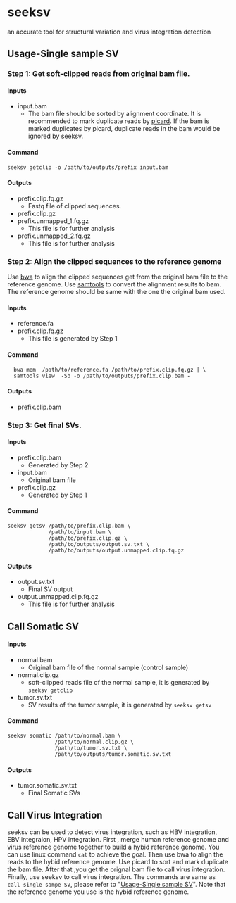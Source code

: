 # seeksv
an accurate tool for structural variation and virus integration detection

## Usage-Single sample SV
### Step 1: Get soft-clipped reads from original bam file. 
#### Inputs
- input.bam
  - The bam file should be sorted by alignment coordinate. It is recommended to mark duplicate reads by [picard](https://broadinstitute.github.io/picard/index.html). If the bam is marked duplicates by picard, duplicate reads in the bam would be ignored by seeksv.
#### Command
```
seeksv getclip -o /path/to/outputs/prefix input.bam
```
#### Outputs
- prefix.clip.fq.gz
  - Fastq file of clipped sequences.
- prefix.clip.gz
- prefix.unmapped_1.fq.gz
  - This file is for further analysis
- prefix.unmapped_2.fq.gz
  - This file is for further analysis

### Step 2: Align the clipped sequences to the reference genome
Use [bwa](http://bio-bwa.sourceforge.net/) to align the clipped sequences get from the original bam file to the reference genome. Use [samtools](http://samtools.sourceforge.net/) to convert the alignment results to bam. The reference genome should be same with the one the original bam used. 
#### Inputs
- reference.fa
- prefix.clip.fq.gz
  - This file is generated by Step 1
#### Command
```
  bwa mem  /path/to/reference.fa /path/to/prefix.clip.fq.gz | \
  samtools view  -Sb -o /path/to/outputs/prefix.clip.bam -
```
#### Outputs
- prefix.clip.bam

### Step 3: Get final SVs.
#### Inputs
- prefix.clip.bam
  - Generated by Step 2
- input.bam
  - Original bam file
- prefix.clip.gz
  - Generated by Step 1

#### Command
```
seeksv getsv /path/to/prefix.clip.bam \
             /path/to/input.bam \
             /path/to/prefix.clip.gz \
             /path/to/outputs/output.sv.txt \
             /path/to/outputs/output.unmapped.clip.fq.gz
```
#### Outputs
- output.sv.txt
  - Final SV output
- output.unmapped.clip.fq.gz
  - This file is for further analysis

## Call Somatic SV
#### Inputs
- normal.bam
  - Original bam file of the normal sample (control sample)
- normal.clip.gz
  - soft-clipped reads file of the normal sample, it is generated by `seeksv getclip`
- tumor.sv.txt
  - SV results of the tumor sample, it is generated by `seeksv getsv`
  
#### Command
```
seeksv somatic /path/to/normal.bam \
               /path/to/normal.clip.gz \
               /path/to/tumor.sv.txt \
               /path/to/outputs/tumor.somatic.sv.txt
```
#### Outputs
- tumor.somatic.sv.txt
  - Final Somatic SVs

## Call Virus Integration
seeksv can be used to detect virus integration, such as HBV integration, EBV integraion, HPV integration. First , merge human reference genome and virus reference genome together to build a hybid reference genome. You can use linux command `cat` to 
achieve the goal. Then use bwa to align the reads to the hybid reference genome. Use picard to sort and mark duplicate the bam file. After that ,you get the orignal bam file to call virus integration. Finally, use seeksv to call virus integration. The commands are same as `call single sampe SV`, please refer to "[Usage-Single sample SV](https://github.com/qiukunlong/seeksv/blob/master/README.md#usage-single-sample-sv)". Note that the reference genome you use is the hybid reference genome.
